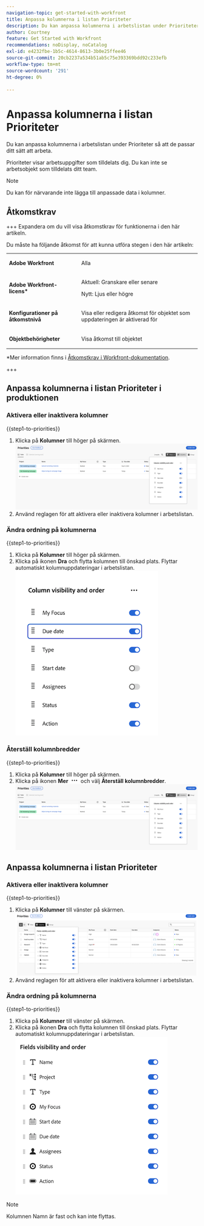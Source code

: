 ```yaml
---
navigation-topic: get-started-with-workfront
title: Anpassa kolumnerna i listan Prioriteter
description: Du kan anpassa kolumnerna i arbetslistan under Prioriteter så att de passar ditt sätt att arbeta.
author: Courtney
feature: Get Started with Workfront
recommendations: noDisplay, noCatalog
exl-id: e4232fbe-1b5c-4614-8613-3b0e25ffee46
source-git-commit: 20cb2237a534b51ab5c75e393369bdd92c233efb
workflow-type: tm+mt
source-wordcount: '291'
ht-degree: 0%

---
```


# Anpassa kolumnerna i listan Prioriteter

Du kan anpassa kolumnerna i arbetslistan under Prioriteter så att de passar ditt sätt att arbeta.

Prioriteter visar arbetsuppgifter som tilldelats dig. Du kan inte se arbetsobjekt som tilldelats ditt team.

>[!NOTE]
>
>Du kan för närvarande inte lägga till anpassade data i kolumner.

## Åtkomstkrav

+++ Expandera om du vill visa åtkomstkrav för funktionerna i den här artikeln.

Du måste ha följande åtkomst för att kunna utföra stegen i den här artikeln:

<table style="table-layout:auto"> 
 <col> 
 </col> 
 <col> 
 </col> 
 <tbody> 
  <tr> 
   <td role="rowheader"><strong>Adobe Workfront</strong></td> 
   <td> <p>Alla</p> </td> 
  </tr> 
  <tr> 
   <td role="rowheader"><strong>Adobe Workfront-licens*</strong></td> 
   <td> 
   <p>Aktuell: Granskare eller senare</p>
   <p>Nytt: Ljus eller högre</p> 
   </td> 
  </tr> 
  <tr> 
   <td role="rowheader"><strong>Konfigurationer på åtkomstnivå</strong></td> 
   <td> <p>Visa eller redigera åtkomst för objektet som uppdateringen är aktiverad för</p></td> 
  </tr> 
  <tr> 
   <td role="rowheader"><strong>Objektbehörigheter</strong></td> 
   <td> <p>Visa åtkomst till objektet</p></td> 
  </tr> 
 </tbody> 
</table>

*Mer information finns i [Åtkomstkrav i Workfront-dokumentation](/help/quicksilver/administration-and-setup/add-users/access-levels-and-object-permissions/access-level-requirements-in-documentation.md).

+++

## Anpassa kolumnerna i listan Prioriteter i produktionen

### Aktivera eller inaktivera kolumner

{{step1-to-priorities}}

1. Klicka på **Kolumner** till höger på skärmen.
   ![](assets/columns.png)
1. Använd reglagen för att aktivera eller inaktivera kolumner i arbetslistan.

### Ändra ordning på kolumnerna

{{step1-to-priorities}}

1. Klicka på **Kolumner** till höger på skärmen.
1. Klicka på ikonen **Dra** och flytta kolumnen till önskad plats. Flyttar automatiskt kolumnuppdateringar i arbetslistan.
   ![](assets/reorder-columns.png)

### Återställ kolumnbredder

{{step1-to-priorities}}

1. Klicka på **Kolumner** till höger på skärmen.
1. Klicka på ikonen **Mer** ![](assets/more-icon.png) och välj **Återställ kolumnbredder**.
   ![](assets/columns.png)

## Anpassa kolumnerna i listan Prioriteter

### Aktivera eller inaktivera kolumner

{{step1-to-priorities}}

1. Klicka på **Kolumner** till vänster på skärmen.
   ![](assets/columns-new.png)
1. Använd reglagen för att aktivera eller inaktivera kolumner i arbetslistan.

### Ändra ordning på kolumnerna

{{step1-to-priorities}}

1. Klicka på **Kolumner** till vänster på skärmen.
1. Klicka på ikonen **Dra** och flytta kolumnen till önskad plats. Flyttar automatiskt kolumnuppdateringar i arbetslistan.
   ![](assets/reorder-columns-new.png)

>[!NOTE]
>
>Kolumnen Namn är fast och kan inte flyttas.
